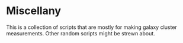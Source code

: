 # Miscellany

This is a collection of scripts that are mostly for making galaxy cluster measurements. Other random scripts might be strewn about.
